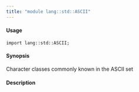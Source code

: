 ```yaml
---
title: "module lang::std::ASCII"
---
```


#### Usage

`import lang::std::ASCII;`

#### Synopsis

Character classes commonly known in the ASCII set

#### Description

